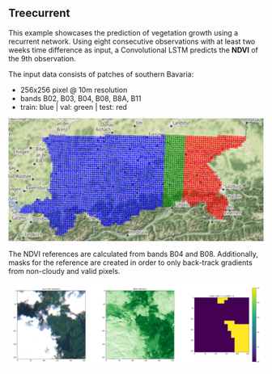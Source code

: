## Treecurrent
This example showcases the prediction of vegetation growth using a recurrent network.
Using eight consecutive observations with at least two weeks time difference as input,
a Convolutional LSTM predicts the **NDVI** of the 9th observation.

The input data consists of patches of southern Bavaria:
- 256x256 pixel @ 10m resolution
- bands B02, B03, B04, B08, B8A, B11
- train: blue | val: green | test: red

![AOI Bavaria](example_aoi_bavaria.png)

The NDVI references are calculated from bands B04 and B08. Additionally, masks for the 
reference are created in order to only back-track gradients from non-cloudy and valid 
pixels.

![Example reference](example_reference.png)
